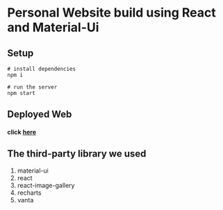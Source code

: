 # Personal Website build using React and Material-Ui

## Setup
```
# install dependencies
npm i

# run the server
npm start
```



## Deployed Web
#### click [here](https://www.longleoji.com/)


## The third-party library we used ##
1. material-ui
1. react
1. react-image-gallery
1. recharts
1. vanta
